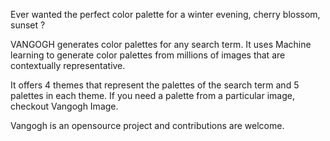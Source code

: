 Ever wanted the perfect color palette for a winter evening, cherry blossom, sunset ?

VANGOGH generates color palettes for any search term. It uses Machine learning to generate color palettes from millions of images that are contextually representative.

It offers 4 themes that represent the palettes of the search term and 5 palettes in each theme. If you need a palette from a particular image, checkout Vangogh Image.

Vangogh is an opensource project and contributions are welcome.

